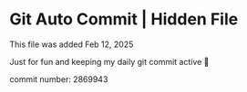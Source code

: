 # Git Auto Commit | Hidden File

This file was added Feb 12, 2025

Just for fun and keeping my daily git commit active 🤪

commit number: 2869943
